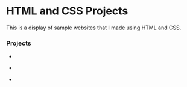 # HTML and CSS Projects

This is a display of sample websites that I made using HTML and CSS.

### Projects
- 
*
+
